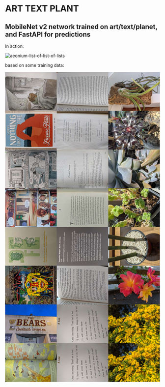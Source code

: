 # ART TEXT PLANT
## MobileNet v2 network trained on art/text/planet, and FastAPI for predictions

In action:

![aeonium-list-of-list-of-lists](./aeonium-lolol.gif)

based on some training data:

![3x8 montage of training data](./art-text-plant-montage.jpg)
